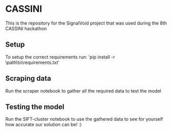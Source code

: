 # CASSINI

This is the repository for the SignalVoid project that was used during the 8th CASSINI hackathon
## Setup

To setup the correct requirements run: 'pip install -r \path\to\requirements.txt'

## Scraping data

Run the scraper notebook to gather all the required data to test the model

## Testing the model

Run the SIFT-cluster notebook to use the gathered data to see for yourself how accurate our solution can be! :)